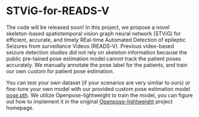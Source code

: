 # STViG-for-READS-V
The code will be released soon!
In this project, we propose a novel skeleton-based spatiotemporal vision graph neural network (STViG) for efficient, accurate, and timely REal-time Automated Detection of epileptic Seizures from surveillance Videos (READS-V).
Previous video-based seizure detection studies did not rely on skeleton information because the public pre-tained pose estimation model cannot track the patient poses accurately. We manually annotate the pose label for the patients, and train our own custom for patient pose estimation. 

You can test your own dataset (if your scenarios are very similar to ours) or fine-tune your own model with our provided custom pose estimation model [pose.pth](https://github.com/xuyankun/STViG-for-READS-V/blob/main/pose.pth). We utilize Openpose-lightweight to train the model, you can figure out how to implement it in the original [Openpose-lightweight](https://github.com/Daniil-Osokin/lightweight-human-pose-estimation.pytorch) project homepage.

